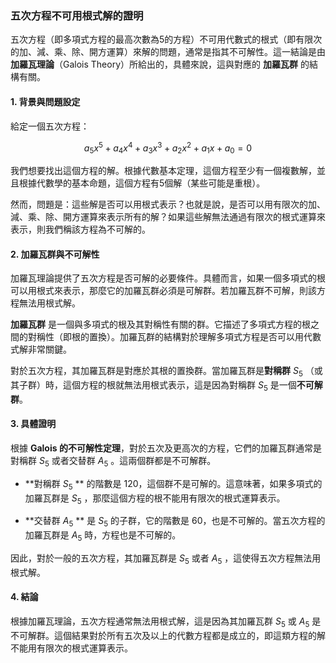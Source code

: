 ### **五次方程不可用根式解的證明**

五次方程（即多項式方程的最高次數為5的方程）不可用代數式的根式（即有限次的加、減、乘、除、開方運算）來解的問題，通常是指其不可解性。這一結論是由 **加羅瓦理論**（Galois Theory）所給出的，具體來說，這與對應的 **加羅瓦群** 的結構有關。

#### **1. 背景與問題設定**

給定一個五次方程：

$$a_5 x^5 + a_4 x^4 + a_3 x^3 + a_2 x^2 + a_1 x + a_0 = 0$$

我們想要找出這個方程的解。根據代數基本定理，這個方程至少有一個複數解，並且根據代數學的基本命題，這個方程有5個解（某些可能是重根）。

然而，問題是：這些解是否可以用根式表示？也就是說，是否可以用有限次的加、減、乘、除、開方運算來表示所有的解？如果這些解無法通過有限次的根式運算來表示，則我們稱該方程為不可解的。

#### **2. 加羅瓦群與不可解性**

加羅瓦理論提供了五次方程是否可解的必要條件。具體而言，如果一個多項式的根可以用根式來表示，那麼它的加羅瓦群必須是可解群。若加羅瓦群不可解，則該方程無法用根式解。

**加羅瓦群** 是一個與多項式的根及其對稱性有關的群。它描述了多項式方程的根之間的對稱性（即根的置換）。加羅瓦群的結構對於理解多項式方程是否可以用代數式解非常關鍵。

對於五次方程，其加羅瓦群是對應於其根的置換群。當加羅瓦群是**對稱群**  $S_5$ （或其子群）時，這個方程的根就無法用根式表示，這是因為對稱群  $S_5$  是一個**不可解群**。

#### **3. 具體證明**

根據 **Galois 的不可解性定理**，對於五次及更高次的方程，它們的加羅瓦群通常是對稱群  $S_5$  或者交替群  $A_5$ 。這兩個群都是不可解群。

- **對稱群  $S_5$ ** 的階數是 120，這個群不是可解的。這意味著，如果多項式的加羅瓦群是  $S_5$ ，那麼這個方程的根不能用有限次的根式運算表示。

- **交替群  $A_5$ ** 是  $S_5$  的子群，它的階數是 60，也是不可解的。當五次方程的加羅瓦群是  $A_5$  時，方程也是不可解的。

因此，對於一般的五次方程，其加羅瓦群是  $S_5$  或者  $A_5$ ，這使得五次方程無法用根式解。

#### **4. 結論**

根據加羅瓦理論，五次方程通常無法用根式解，這是因為其加羅瓦群  $S_5$  或  $A_5$  是不可解群。這個結果對於所有五次及以上的代數方程都是成立的，即這類方程的解不能用有限次的根式運算表示。